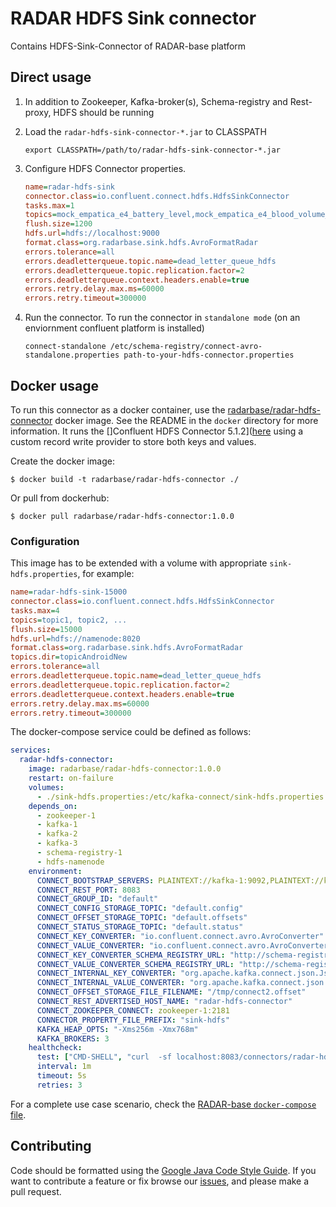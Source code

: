 # RADAR HDFS Sink connector
Contains HDFS-Sink-Connector of RADAR-base platform

## Direct usage

1. In addition to Zookeeper, Kafka-broker(s), Schema-registry and Rest-proxy, HDFS should be running
2. Load the `radar-hdfs-sink-connector-*.jar` to CLASSPATH

    ```shell
    export CLASSPATH=/path/to/radar-hdfs-sink-connector-*.jar
    ```
      
3. Configure HDFS Connector properties.

    ```ini
    name=radar-hdfs-sink
    connector.class=io.confluent.connect.hdfs.HdfsSinkConnector
    tasks.max=1
    topics=mock_empatica_e4_battery_level,mock_empatica_e4_blood_volume_pulse
    flush.size=1200
    hdfs.url=hdfs://localhost:9000
    format.class=org.radarbase.sink.hdfs.AvroFormatRadar
    errors.tolerance=all
    errors.deadletterqueue.topic.name=dead_letter_queue_hdfs
    errors.deadletterqueue.topic.replication.factor=2
    errors.deadletterqueue.context.headers.enable=true
    errors.retry.delay.max.ms=60000
    errors.retry.timeout=300000
    ```
   
4. Run the connector. To run the connector in `standalone mode` (on an enviornment confluent platform is installed)
   
    ```shell
    connect-standalone /etc/schema-registry/connect-avro-standalone.properties path-to-your-hdfs-connector.properties
    ```

## Docker usage

To run this connector as a docker container, use the [radarbase/radar-hdfs-connector](https://hub.docker.org/radarbase/radar-hdfs-connector) docker image. See the README in the `docker` directory for more information.
It runs the []Confluent HDFS Connector 5.1.2]([here](https://docs.confluent.io/current/connect/kafka-connect-hdfs/index.html) using a custom record write provider to store both keys and values.

Create the docker image:
```
$ docker build -t radarbase/radar-hdfs-connector ./
```

Or pull from dockerhub:
```
$ docker pull radarbase/radar-hdfs-connector:1.0.0
```

### Configuration

This image has to be extended with a volume with appropriate `sink-hdfs.properties`, for example:

```ini
name=radar-hdfs-sink-15000
connector.class=io.confluent.connect.hdfs.HdfsSinkConnector
tasks.max=4
topics=topic1, topic2, ...
flush.size=15000
hdfs.url=hdfs://namenode:8020
format.class=org.radarbase.sink.hdfs.AvroFormatRadar
topics.dir=topicAndroidNew
errors.tolerance=all
errors.deadletterqueue.topic.name=dead_letter_queue_hdfs
errors.deadletterqueue.topic.replication.factor=2
errors.deadletterqueue.context.headers.enable=true
errors.retry.delay.max.ms=60000
errors.retry.timeout=300000
```

The docker-compose service could be defined as follows:

```yaml
services:
  radar-hdfs-connector:
    image: radarbase/radar-hdfs-connector:1.0.0
    restart: on-failure
    volumes:
      - ./sink-hdfs.properties:/etc/kafka-connect/sink-hdfs.properties
    depends_on:
      - zookeeper-1
      - kafka-1
      - kafka-2
      - kafka-3
      - schema-registry-1
      - hdfs-namenode
    environment:
      CONNECT_BOOTSTRAP_SERVERS: PLAINTEXT://kafka-1:9092,PLAINTEXT://kafka-2:9092,PLAINTEXT://kafka-3:9092
      CONNECT_REST_PORT: 8083
      CONNECT_GROUP_ID: "default"
      CONNECT_CONFIG_STORAGE_TOPIC: "default.config"
      CONNECT_OFFSET_STORAGE_TOPIC: "default.offsets"
      CONNECT_STATUS_STORAGE_TOPIC: "default.status"
      CONNECT_KEY_CONVERTER: "io.confluent.connect.avro.AvroConverter"
      CONNECT_VALUE_CONVERTER: "io.confluent.connect.avro.AvroConverter"
      CONNECT_KEY_CONVERTER_SCHEMA_REGISTRY_URL: "http://schema-registry-1:8081"
      CONNECT_VALUE_CONVERTER_SCHEMA_REGISTRY_URL: "http://schema-registry-1:8081"
      CONNECT_INTERNAL_KEY_CONVERTER: "org.apache.kafka.connect.json.JsonConverter"
      CONNECT_INTERNAL_VALUE_CONVERTER: "org.apache.kafka.connect.json.JsonConverter"
      CONNECT_OFFSET_STORAGE_FILE_FILENAME: "/tmp/connect2.offset"
      CONNECT_REST_ADVERTISED_HOST_NAME: "radar-hdfs-connector"
      CONNECT_ZOOKEEPER_CONNECT: zookeeper-1:2181
      CONNECTOR_PROPERTY_FILE_PREFIX: "sink-hdfs"
      KAFKA_HEAP_OPTS: "-Xms256m -Xmx768m"
      KAFKA_BROKERS: 3
    healthcheck:
      test: ["CMD-SHELL", "curl  -sf localhost:8083/connectors/radar-hdfs-sink-15000/status | grep -o '\"state\":\"[^\"]*\"' | tr '\\n' ',' | grep -vq FAILED || exit 1"]
      interval: 1m
      timeout: 5s
      retries: 3
```

For a complete use case scenario, check the [RADAR-base `docker-compose` file](https://github.com/RADAR-base/RADAR-Docker/tree/master/dcompose-stack/radar-cp-hadoop-stack/docker-compose.yml).

## Contributing

Code should be formatted using the [Google Java Code Style Guide](https://google.github.io/styleguide/javaguide.html).
If you want to contribute a feature or fix browse our [issues](https://github.com/RADAR-base/RADAR-HDFS-Sink-Connector/issues), and please make a pull request.
